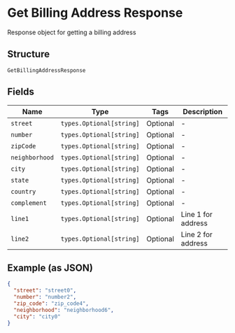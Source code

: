 
# Get Billing Address Response

Response object for getting a billing address

## Structure

`GetBillingAddressResponse`

## Fields

| Name | Type | Tags | Description |
|  --- | --- | --- | --- |
| `street` | `types.Optional[string]` | Optional | - |
| `number` | `types.Optional[string]` | Optional | - |
| `zipCode` | `types.Optional[string]` | Optional | - |
| `neighborhood` | `types.Optional[string]` | Optional | - |
| `city` | `types.Optional[string]` | Optional | - |
| `state` | `types.Optional[string]` | Optional | - |
| `country` | `types.Optional[string]` | Optional | - |
| `complement` | `types.Optional[string]` | Optional | - |
| `line1` | `types.Optional[string]` | Optional | Line 1 for address |
| `line2` | `types.Optional[string]` | Optional | Line 2 for address |

## Example (as JSON)

```json
{
  "street": "street0",
  "number": "number2",
  "zip_code": "zip_code4",
  "neighborhood": "neighborhood6",
  "city": "city0"
}
```

